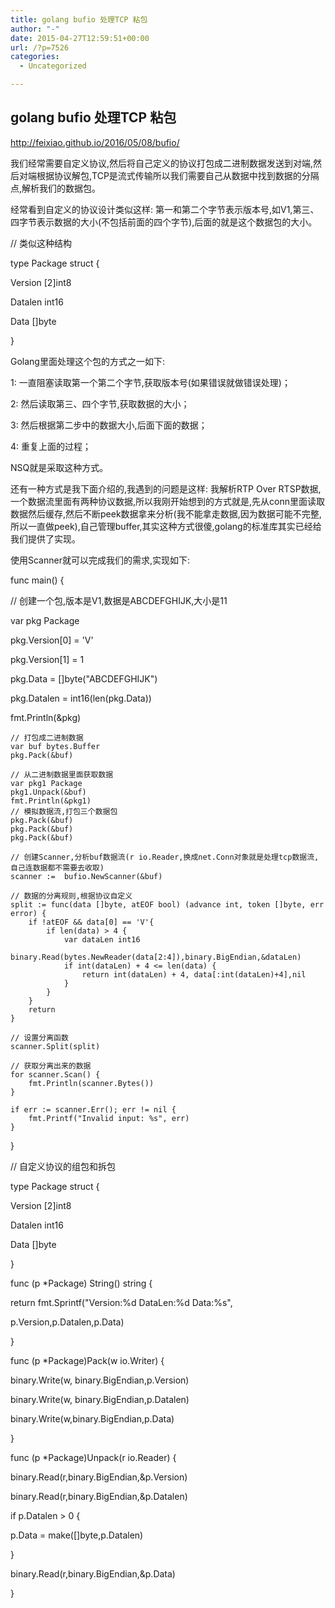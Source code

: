 ```yaml
---
title: golang bufio 处理TCP 粘包
author: "-"
date: 2015-04-27T12:59:51+00:00
url: /?p=7526
categories:
  - Uncategorized

---
```

## golang bufio 处理TCP 粘包
http://feixiao.github.io/2016/05/08/bufio/

我们经常需要自定义协议,然后将自己定义的协议打包成二进制数据发送到对端,然后对端根据协议解包,TCP是流式传输所以我们需要自己从数据中找到数据的分隔点,解析我们的数据包。

经常看到自定义的协议设计类似这样: 第一和第二个字节表示版本号,如V1,第三、四字节表示数据的大小(不包括前面的四个字节),后面的就是这个数据包的大小。

// 类似这种结构
  
type Package struct {
      
Version [2]int8
      
Datalen int16
      
Data []byte
  
}
  
Golang里面处理这个包的方式之一如下: 

1:  一直阻塞读取第一个第二个字节,获取版本号(如果错误就做错误处理)；

2:  然后读取第三、四个字节,获取数据的大小；

3:  然后根据第二步中的数据大小,后面下面的数据；

4:  重复上面的过程；

NSQ就是采取这种方式。

还有一种方式是我下面介绍的,我遇到的问题是这样: 我解析RTP Over RTSP数据,一个数据流里面有两种协议数据,所以我刚开始想到的方式就是,先从conn里面读取数据然后缓存,然后不断peek数据拿来分析(我不能拿走数据,因为数据可能不完整,所以一直做peek),自己管理buffer,其实这种方式很傻,golang的标准库其实已经给我们提供了实现。

使用Scanner就可以完成我们的需求,实现如下: 

func main() {
      
// 创建一个包,版本是V1,数据是ABCDEFGHIJK,大小是11
      
var pkg Package
      
pkg.Version[0] = 'V'
      
pkg.Version[1] = 1
      
pkg.Data = []byte("ABCDEFGHIJK")
      
pkg.Datalen = int16(len(pkg.Data))
      
fmt.Println(&pkg)

    // 打包成二进制数据
    var buf bytes.Buffer
    pkg.Pack(&buf)
    
    // 从二进制数据里面获取数据
    var pkg1 Package
    pkg1.Unpack(&buf)
    fmt.Println(&pkg1)
    // 模拟数据流,打包三个数据包
    pkg.Pack(&buf)
    pkg.Pack(&buf)
    pkg.Pack(&buf)
    
    // 创建Scanner,分析buf数据流(r io.Reader,换成net.Conn对象就是处理tcp数据流,自己连数据都不需要去收取)
    scanner :=  bufio.NewScanner(&buf)
    
    // 数据的分离规则,根据协议自定义
    split := func(data []byte, atEOF bool) (advance int, token []byte, err error) {
        if !atEOF && data[0] == 'V'{
            if len(data) > 4 {
                var dataLen int16
                binary.Read(bytes.NewReader(data[2:4]),binary.BigEndian,&dataLen)
                if int(dataLen) + 4 <= len(data) {
                    return int(dataLen) + 4, data[:int(dataLen)+4],nil
                }
            }
        }
        return
    }
    
    // 设置分离函数
    scanner.Split(split)
    
    // 获取分离出来的数据
    for scanner.Scan() {
        fmt.Println(scanner.Bytes())
    }
    
    if err := scanner.Err(); err != nil {
        fmt.Printf("Invalid input: %s", err)
    }
    

}

// 自定义协议的组包和拆包
  
type Package struct {
      
Version [2]int8
      
Datalen int16
      
Data []byte
  
}

func (p *Package) String() string {
      
return fmt.Sprintf("Version:%d DataLen:%d Data:%s",
          
p.Version,p.Datalen,p.Data)
  
}

func (p *Package)Pack(w io.Writer) {
      
binary.Write(w, binary.BigEndian,p.Version)
      
binary.Write(w, binary.BigEndian,p.Datalen)
      
binary.Write(w,binary.BigEndian,p.Data)
  
}

func (p *Package)Unpack(r io.Reader) {
      
binary.Read(r,binary.BigEndian,&p.Version)
      
binary.Read(r,binary.BigEndian,&p.Datalen)
      
if p.Datalen > 0 {
          
p.Data = make([]byte,p.Datalen)
      
}
      
binary.Read(r,binary.BigEndian,&p.Data)
  
}